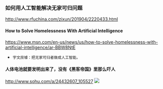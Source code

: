 ### 如何用人工智能解决无家可归问题
http://www.rfuchina.com/zixun/201904/2220433.html
#### How to Solve Homelessness With Artificial Intelligence
https://www.msn.com/en-us/news/us/how-to-solve-homelessness-with-artificial-intelligence/ar-BBW8NtE
- `宇文庶噱：把无家可归者做成人工智能。`
#### 人体电池就要发明出来了，没有《黑客帝国》里那么吓人
http://www.sohu.com/a/24432607_105527
![](http://photocdn.sohu.com/20150727/mp24432607_1437967158101_4.gif)